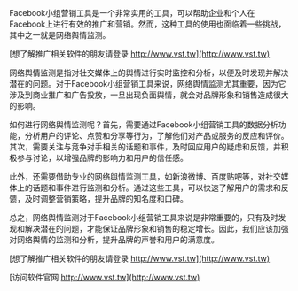 Facebook小组营销工具是一个非常实用的工具，可以帮助企业和个人在Facebook上进行有效的推广和营销。然而，这种工具的使用也面临着一些挑战，其中之一就是网络舆情监测。

[想了解推广相关软件的朋友请登录 http://www.vst.tw](http://www.vst.tw)

网络舆情监测是指对社交媒体上的舆情进行实时监控和分析，以便及时发现并解决潜在的问题。对于Facebook小组营销工具来说，网络舆情监测尤其重要，因为它涉及到商业推广和广告投放，一旦出现负面舆情，就会对品牌形象和销售造成很大的影响。

如何进行网络舆情监测呢？首先，需要通过Facebook小组营销工具的数据分析功能，分析用户的评论、点赞和分享等行为，了解他们对产品或服务的反应和评价。其次，需要关注与竞争对手相关的话题和事件，及时回应用户的疑虑和反馈，并积极参与讨论，以增强品牌的影响力和用户的信任感。

此外，还需要借助专业的网络舆情监测工具，如新浪微博、百度贴吧等，对社交媒体上的话题和事件进行监测和分析。通过这些工具，可以快速了解用户的需求和反馈，及时调整营销策略，提升品牌的知名度和口碑。

总之，网络舆情监测对于Facebook小组营销工具来说是非常重要的，只有及时发现和解决潜在的问题，才能保证品牌形象和销售的稳定增长。因此，我们应该加强对网络舆情的监测和分析，提升品牌的声誉和用户的满意度。

[想了解推广相关软件的朋友请登录 http://www.vst.tw](http://www.vst.tw)


[访问软件官网 http://www.vst.tw](http://www.vst.tw)
